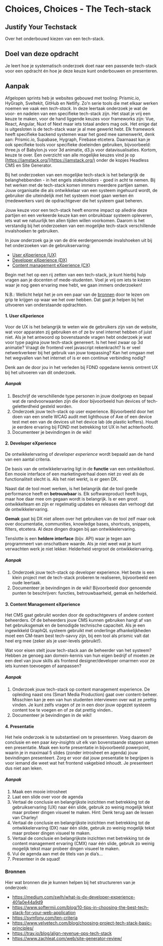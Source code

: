 
# Choices, Choices - The Tech-stack

## Justify Your Techstack

Over het onderbouwd kiezen van een tech-stack.

## Doel van deze opdracht

Je leert hoe je systematisch onderzoek doet naar een passende tech-stack voor een opdracht én hoe je deze keuze kunt onderbouwen en presenteren.


## Aanpak
Afgelopen sprints heb je websites gebouwd met tooling: Prismic.io, HyGraph, Sveltekit, GitHub en Netlify. Zo’n serie tools die met elkaar werken noemen we vaak een *tech-stack*. In deze leertaak onderzoek je wat de voor- en nadelen van een specifieke tech-stack zijn. Het staat je vrij een keuze te maken, voor de hand liggende keuzes voor frameworks zijn: Vue, React, Angular, Nuxt of Next maar iets totaal anders mag ook. Het enige dat is uitgesloten is de tech-stack waar je al mee gewerkt hebt. Elk framework heeft specifieke backend systemen waar het goed mee samenwerkt, denk aan: Prismic.io, Supabase, Hygraph, Firebase etcetera. Daarnaast kan je ook specifieke tools voor specifieke doeleinden gebruiken, bijvoorbeeld: three.js of Babylon.js voor 3d animatie, d3.js voor datavisualisaties. Kortom, keuze te over. Een overzicht van alle mogelijke keuzes vind je op [https://jamstack.org/](https://jamstack.org/) onder de kopjes Headless CMS en Site Generator.

Bij het onderzoeken van een mogelijke tech-stack is het belangrijk de belanghebbenden - in het engels *stakeholders* - goed in acht te nemen. Bij het werken met de tech-stack komen immers meerdere partijen samen. Jouw organisatie die als ontwikkelaar van een systeem ingehuurd wordt, de gebruiker die uiteindelijk met het systeem moet gaan werken én (medewerkers van) de opdrachtgever die het systeem gaat beheren.

Jouw keuze voor een tech-stack heeft enorme impact op alledrie deze partijen en een verkeerde keuze kan een onbruikbaar systeem opleveren, iets wat we natuurlijk ten allen tijden willen voorkomen. Daarom is het verstandig bij het onderzoeken van een mogelijke tech-stack verschillende invalshoeken te gebruiken.

In jouw onderzoek ga je van de drie eerdergenoemde invalshoeken uit bij het onderzoeken van de gebruikservaring:
- [User eXperience (UX)](#1-user-experience)
- [Developer eXperience (DX)](#2-developer-experience)
- [Content management eXperience (CX)](#3-content-management-experience)

Begin met het op een rij zetten van een tech-stack, je kunt hierbij hulp vragen aan je docenten of mede-studenten. Voel je vrij om iets te kiezen waar je nog geen ervaring mee hebt, we gaan immers onderzoeken! 

N.B.: Wellicht helpt het je om een paar van de [bronnen](#bronnen) door te lezen om grip te krijgen op waar we het over hebben. Dat gaat je helpen bij het uitvoeren van onderstaande opdrachten.

#### 1. User eXperience

Voor de UX is het belangrijk te weten wie de gebruikers zijn van de website, wat voor apparaten zij gebruiken en of ze bv snel internet hebben of juist niet. Als je het antwoord op bovenstaande vragen hebt onderzoek je wat voor type pagina jouw tech-stack genereert. Is het heel zwaar op 3d animatie? Vraagt de frontend veel javascript rekenkracht? Is er veel netwerkverkeer bij het gebruik van jouw toepassing? Kan het omgaan met het wegvallen van het internet of is er een continue verbinding nodig?

Denk aan de door jou in het verleden bij FDND opgedane kennis omtrent UX bij het uitvoeren van dit onderzoek.

##### Aanpak
1. Beschrijf de verschillende type personen in jouw doelgroep en bepaal wat de randvoorwaarden zijn die door bijvoorbeeld hun devices of tech-geletterdheid gesteld worden.
2. Onderzoek jouw tech-stack op user experience. Bijvoorbeeld door het doen van een snelle WCAG audit met lighthouse of Axe of een device test met een van de devices uit het device lab (de plastic koffers). Houdt je eerdere ervaring bij FDND met betrekking tot UX in het achterhoofd.
3. Documenteer je bevindingen in de wiki!

#### 2. Developer eXperience

De ontwikkelervaring of *developer experience* wordt bepaald aan de hand van een aantal criteria.

De basis van de ontwikkelervaring ligt in de **functie** van een ontwikkeltool. Een mooie interface of een marketingverhaal doen niet zo veel als de functionaliteit slecht is. Als het niet werkt, is er geen DX.

Naast dat de tool moet werken, is het belangrijk dat de tool goede performance heeft en **betrouwbaar** is. Elk softwareproduct heeft bugs, maar hoe daar mee om gegaan wordt is belangrijk. Is er een groot ontwikkelteam en zijn er regelmatig updates en releases dan verhoogt dat de ontwikkelervaring.

**Gemak** gaat bij DX niet alleen over het gebruiken van de tool zelf maar ook over documentatie, communities, knowledge bases, shortcuts, snippets, filters, etcetera. Al deze dingen dragen bij aan ontwikkelervaring.

Tenslotte is een **heldere interface** (bijv. API) waar je tegen aan programmeert van onschatbare waarde. Als je niet weet wat je kunt verwachten werk je niet lekker. Helderheid vergroot de ontwikkelervaring.

##### Aanpak

1. Onderzoek jouw tech-stack op developer experience. Het beste is een klein project met de tech-stack proberen te realiseren, bijvoorbeeld een oude leertaak.
2. Documenteer je bevindingen in de wiki! Bijvoorbeeld door genoemde punten te beschrijven: functies, betrouwbaarheid, gemak en helderheid.

#### 3. Content Management eXperience

Het CMS gaat gebruikt worden door de opdrachtgevers of andere content beheerders. Of de beheerders jouw CMS kunnen gebruiken hangt af van het gebruiksgemak en de benodigde technische capaciteit. Als je een ingewikkeld GraphQL systeem gebruikt met onderlinge afhankelijkheden moet een CM-team best tech-savvy zijn, bij een tool als prismic valt dat heel erg mee (zeker als je user-levels gebruikt!).

Wat voor eisen stelt jouw tech-stack aan de beheerder van het systeem? Hebben ze genoeg aan domein-kennis van hun eigen bedrijf of moeten ze een deel van jouw skills als frontend designer/developer omarmen voor ze iets kunnen toevoegen of aanpassen?

##### Aanpak

1. Onderzoek jouw tech-stack op content management experience. De opleiding naast ons (Smart Media Production) gaat over content-beheer. Misschien kan je een van hun studenten interviewen over wat ze prettig vinden. Je kunt zelfs vragen of ze in een door jouw opgezet systeem content toe te voegen en of ze dat prettig vinden..
2. Documenteer je bevindingen in de wiki! 

#### 4. Presentatie

Het hele onderzoek is te substantieel om te presenteren. Voeg daarom de conclusie en een paar *key-insights* uit elk van bovenstaande stappen samen een presentatie. Maak een korte presentatie in bijvoorbeeld powerpoint, waarin je in maximaal 5 slides (zonder introsheet en agenda) jouw bevindingen presenteert. Zorg er voor dat jouw presentatie te begrijpen is voor iemand die weet wat het frontend vakgebied inhoudt. Je presenteert dus niet aan leken.

##### Aanpak

1. Maak een mooie introsheet
2. Laat een slide over voor de agenda
3. Vertaal de conclusie en belangrijkste inzichten met betrekking tot de gebruikservaring (UX) naar één slide, gebruik zo weinig mogelijk tekst maar probeer dingen visueel te maken. Hint: Denk terug aan de lessen van Charley!
4. Vertaal de conclusie en belangrijkste inzichten met betrekking tot de ontwikkelervaring (DX) naar één slide, gebruik zo weinig mogelijk tekst maar probeer dingen visueel te maken.
4. Vertaal de conclusie en belangrijkste inzichten met betrekking tot de content management ervaring (CMX) naar één slide, gebruik zo weinig mogelijk tekst maar probeer dingen visueel te maken.
5. Vul de agenda aan met de titels van je dia’s…
6. Presenteer in de squad!

### Bronnen
Hier wat bronnen die je kunnen helpen bij het structureren van je onderzoek:

- https://medium.com/swlh/what-is-dx-developer-experience-401a0e44a9d9
- https://www.softermii.com/blog/10-tips-in-choosing-the-best-tech-stack-for-your-web-application
- https://symfony.com/ten-criteria
- https://www.velvetech.com/blog/choosing-project-tech-stack-basic-principles/
- https://tray.io/blog/align-revenue-ops-tech-stack
- https://www.zachleat.com/web/site-generator-review/  